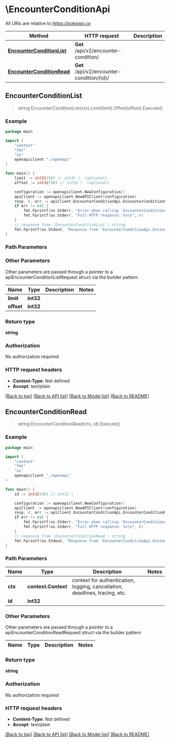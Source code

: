 # \EncounterConditionApi

All URIs are relative to *https://pokeapi.co*

Method | HTTP request | Description
------------- | ------------- | -------------
[**EncounterConditionList**](EncounterConditionApi.md#EncounterConditionList) | **Get** /api/v2/encounter-condition/ | 
[**EncounterConditionRead**](EncounterConditionApi.md#EncounterConditionRead) | **Get** /api/v2/encounter-condition/{id}/ | 



## EncounterConditionList

> string EncounterConditionList(ctx).Limit(limit).Offset(offset).Execute()



### Example

```go
package main

import (
    "context"
    "fmt"
    "os"
    openapiclient "./openapi"
)

func main() {
    limit := int32(56) // int32 |  (optional)
    offset := int32(56) // int32 |  (optional)

    configuration := openapiclient.NewConfiguration()
    apiClient := openapiclient.NewAPIClient(configuration)
    resp, r, err := apiClient.EncounterConditionApi.EncounterConditionList(context.Background()).Limit(limit).Offset(offset).Execute()
    if err != nil {
        fmt.Fprintf(os.Stderr, "Error when calling `EncounterConditionApi.EncounterConditionList``: %v\n", err)
        fmt.Fprintf(os.Stderr, "Full HTTP response: %v\n", r)
    }
    // response from `EncounterConditionList`: string
    fmt.Fprintf(os.Stdout, "Response from `EncounterConditionApi.EncounterConditionList`: %v\n", resp)
}
```

### Path Parameters



### Other Parameters

Other parameters are passed through a pointer to a apiEncounterConditionListRequest struct via the builder pattern


Name | Type | Description  | Notes
------------- | ------------- | ------------- | -------------
 **limit** | **int32** |  | 
 **offset** | **int32** |  | 

### Return type

**string**

### Authorization

No authorization required

### HTTP request headers

- **Content-Type**: Not defined
- **Accept**: text/plain

[[Back to top]](#) [[Back to API list]](../README.md#documentation-for-api-endpoints)
[[Back to Model list]](../README.md#documentation-for-models)
[[Back to README]](../README.md)


## EncounterConditionRead

> string EncounterConditionRead(ctx, id).Execute()



### Example

```go
package main

import (
    "context"
    "fmt"
    "os"
    openapiclient "./openapi"
)

func main() {
    id := int32(56) // int32 | 

    configuration := openapiclient.NewConfiguration()
    apiClient := openapiclient.NewAPIClient(configuration)
    resp, r, err := apiClient.EncounterConditionApi.EncounterConditionRead(context.Background(), id).Execute()
    if err != nil {
        fmt.Fprintf(os.Stderr, "Error when calling `EncounterConditionApi.EncounterConditionRead``: %v\n", err)
        fmt.Fprintf(os.Stderr, "Full HTTP response: %v\n", r)
    }
    // response from `EncounterConditionRead`: string
    fmt.Fprintf(os.Stdout, "Response from `EncounterConditionApi.EncounterConditionRead`: %v\n", resp)
}
```

### Path Parameters


Name | Type | Description  | Notes
------------- | ------------- | ------------- | -------------
**ctx** | **context.Context** | context for authentication, logging, cancellation, deadlines, tracing, etc.
**id** | **int32** |  | 

### Other Parameters

Other parameters are passed through a pointer to a apiEncounterConditionReadRequest struct via the builder pattern


Name | Type | Description  | Notes
------------- | ------------- | ------------- | -------------


### Return type

**string**

### Authorization

No authorization required

### HTTP request headers

- **Content-Type**: Not defined
- **Accept**: text/plain

[[Back to top]](#) [[Back to API list]](../README.md#documentation-for-api-endpoints)
[[Back to Model list]](../README.md#documentation-for-models)
[[Back to README]](../README.md)

